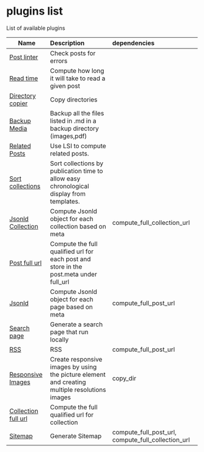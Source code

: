 ﻿# plugins list
List of available plugins

|Name | Description | dependencies|
|-----|:------------|:------------|
| [Post linter](/plugins/post/processor/post_linter/README.md) | Check posts for errors |  |
| [Read time](/plugins/post/processor/read_time/README.md) | Compute how long it will take to read a given post |  |
| [Directory copier](/plugins/site/preparsing/copy_dir/README.md) | Copy directories |  |
| [Backup Media](/plugins/post/processor/backup_media/README.md) | Backup all the files listed in .md in a backup directory (images,pdf) |  |
| [Related Posts]() | Use LSI to compute related posts. |  |
| [Sort collections](/plugins/collection/processor/sort_collection/README.md) | Sort collections by publication time to allow easy chronological display from templates. |  |
| [Jsonld Collection](/plugins/collection/processor/jsonld_collection/README.md) | Compute Jsonld object for each collection based on meta | compute_full_collection_url |
| [Post full url](/plugins/post/processor/compute_full_post_url/README.md) | Compute the full qualified url for each post and store in the post.meta under full_url |  |
| [Jsonld](/plugins/post/processor/jsonld/README.md) | Compute Jsonld object for each page based on meta | compute_full_post_url |
| [Search page](/plugins/site/rendering/search/README.md) | Generate a search page that run locally |  |
| [RSS](/plugins/site/rendering/rss/README.md) | RSS | compute_full_post_url |
| [Responsive Images](/plugins/site/preparsing/reponsive_images/README.md) | Create responsive images by using the picture element and creating multiple resolutions images | copy_dir |
| [Collection full url](/plugins/collection/processor/compute_full_collection_url/README.md) | Compute the full qualified url for collection |  |
| [Sitemap](/plugins/site/rendering/sitemap/README.md) | Generate Sitemap | compute_full_post_url, compute_full_collection_url |
